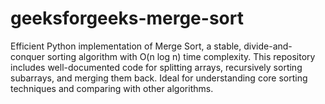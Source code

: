 # geeksforgeeks-merge-sort
Efficient Python implementation of Merge Sort, a stable, divide-and-conquer sorting algorithm with O(n log n) time complexity. This repository includes well-documented code for splitting arrays, recursively sorting subarrays, and merging them back. Ideal for understanding core sorting techniques and comparing with other algorithms.
